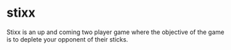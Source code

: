 # stixx
Stixx is an up and coming two player game where the objective of the game is to deplete your opponent of their sticks.
